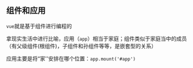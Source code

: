 ## 组件和应用

`vue`就是基于组件进行编程的

拿现实生活中进行比喻，应用（`app`）相当于家庭；组件类似于家庭当中的成员（有父级组件(根组件)，子组件和孙组件等等，是嵌套型的关系）

应用主要是将“家''安排在哪个位置：`app.mount('#app')`